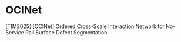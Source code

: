 # OCINet
[TIM2025] [OCINet] Ordered Cross-Scale Interaction Network for No-Service Rail Surface Defect Segmentation
